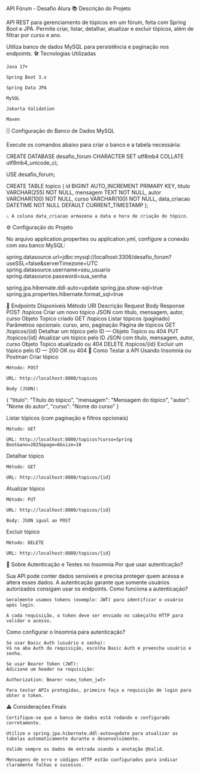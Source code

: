 API Fórum - Desafio Alura
📚 Descrição do Projeto

API REST para gerenciamento de tópicos em um fórum, feita com Spring Boot e JPA.
Permite criar, listar, detalhar, atualizar e excluir tópicos, além de filtrar por curso e ano.

Utiliza banco de dados MySQL para persistência e paginação nos endpoints.
🛠 Tecnologias Utilizadas

    Java 17+

    Spring Boot 3.x

    Spring Data JPA

    MySQL

    Jakarta Validation

    Maven

🗄 Configuração do Banco de Dados MySQL

Execute os comandos abaixo para criar o banco e a tabela necessária:

CREATE DATABASE desafio_forum CHARACTER SET utf8mb4 COLLATE utf8mb4_unicode_ci;

USE desafio_forum;

CREATE TABLE topico (
    id BIGINT AUTO_INCREMENT PRIMARY KEY,
    titulo VARCHAR(255) NOT NULL,
    mensagem TEXT NOT NULL,
    autor VARCHAR(100) NOT NULL,
    curso VARCHAR(100) NOT NULL,
    data_criacao DATETIME NOT NULL DEFAULT CURRENT_TIMESTAMP
);

    ⚠️ A coluna data_criacao armazena a data e hora de criação do tópico.

⚙️ Configuração do Projeto

No arquivo application.properties ou application.yml, configure a conexão com seu banco MySQL:

spring.datasource.url=jdbc:mysql://localhost:3306/desafio_forum?useSSL=false&serverTimezone=UTC
spring.datasource.username=seu_usuario
spring.datasource.password=sua_senha

spring.jpa.hibernate.ddl-auto=update
spring.jpa.show-sql=true
spring.jpa.properties.hibernate.format_sql=true

📡 Endpoints Disponíveis
Método	URI	Descrição	Request Body	Response
POST	/topicos	Criar um novo tópico	JSON com título, mensagem, autor, curso	Objeto Topico criado
GET	/topicos	Listar tópicos (paginado)	Parâmetros opcionais: curso, ano, paginação	Página de tópicos
GET	/topicos/{id}	Detalhar um tópico pelo ID	—	Objeto Topico ou 404
PUT	/topicos/{id}	Atualizar um tópico pelo ID	JSON com título, mensagem, autor, curso	Objeto Topico atualizado ou 404
DELETE	/topicos/{id}	Excluir um tópico pelo ID	—	200 OK ou 404
🚀 Como Testar a API
Usando Insomnia ou Postman
Criar tópico

    Método: POST

    URL: http://localhost:8080/topicos

    Body (JSON):

{
  "titulo": "Título do tópico",
  "mensagem": "Mensagem do tópico",
  "autor": "Nome do autor",
  "curso": "Nome do curso"
}

Listar tópicos (com paginação e filtros opcionais)

    Método: GET

    URL: http://localhost:8080/topicos?curso=Spring Boot&ano=2025&page=0&size=10

Detalhar tópico

    Método: GET

    URL: http://localhost:8080/topicos/{id}

Atualizar tópico

    Método: PUT

    URL: http://localhost:8080/topicos/{id}

    Body: JSON igual ao POST

Excluir tópico

    Método: DELETE

    URL: http://localhost:8080/topicos/{id}

🔐 Sobre Autenticação e Testes no Insomnia
Por que usar autenticação?

Sua API pode conter dados sensíveis e precisa proteger quem acessa e altera esses dados.
A autenticação garante que somente usuários autorizados consigam usar os endpoints.
Como funciona a autenticação?

    Geralmente usamos tokens (exemplo: JWT) para identificar o usuário após login.

    A cada requisição, o token deve ser enviado no cabeçalho HTTP para validar o acesso.

Como configurar o Insomnia para autenticação?

    Se usar Basic Auth (usuário e senha):
    Vá na aba Auth da requisição, escolha Basic Auth e preencha usuário e senha.

    Se usar Bearer Token (JWT):
    Adicione um header na requisição:

    Authorization: Bearer <seu_token_jwt>

    Para testar APIs protegidas, primeiro faça a requisição de login para obter o token.

⚠️ Considerações Finais

    Certifique-se que o banco de dados está rodando e configurado corretamente.

    Utilize o spring.jpa.hibernate.ddl-auto=update para atualizar as tabelas automaticamente durante o desenvolvimento.

    Valide sempre os dados de entrada usando a anotação @Valid.

    Mensagens de erro e códigos HTTP estão configurados para indicar claramente falhas e sucessos.
